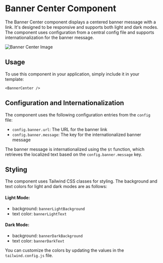 # Banner Center Component

The Banner Center component displays a centered banner message with a link. It's designed to be responsive and supports both light and dark modes. The component uses configuration from a central config file and supports internationalization for the banner message.

![Banner Center Image](/BannerCenter.png)


## Usage

To use this component in your application, simply include it in your template:

```
<BannerCenter />
```


## Configuration and Internationalization

The component uses the following configuration entries from the `config` file:

- `config.banner.url`: The URL for the banner link
- `config.banner.message`: The key for the internationalized banner message

The banner message is internationalized using the `$t` function, which retrieves the localized text based on the `config.banner.message` key.

## Styling

The component uses Tailwind CSS classes for styling. The background and text colors for light and dark modes are as follows:

#### Light Mode:

- background: `bannerLightBackground`
- text color: `bannerLightText`

#### Dark Mode:
- background: `bannerDarkBackground`
- text color: `bannerDarkText`

You can customize the colors by updating the values in the `tailwind.config.js` file.
